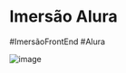 <h1>Imersão Alura</h1>

#ImersãoFrontEnd
#Alura

![image](https://github.com/w3ssfs/spotify-imersao-alura/assets/85897421/0efbf44b-0614-401b-b2a3-c3cd750b9578)
